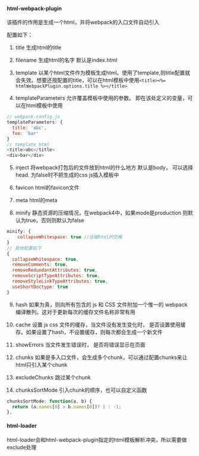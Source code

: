 #### html-webpack-plugin
该插件的作用是生成一个html，并将webpack的入口文件自动引入

配置如下：
1. title 生成html的title

2. filename 生成html的名字 默认是index.html

3. template 以某个html文件作为模板生成html。使用了template,则title配置就会失效。想要还按配置的title，可以在html模板中使用`<title><%= htmlWebpackPlugin.options.title %></title>`

4. templateParameters 允许覆盖模板中使用的参数。 即在该处定义的变量，可以在html模板中使用
```js
// webpack.config.js
templateParameters: {
  title: 'abc',
  foo: 'bar'
}
// template html
<title>abc</title>
<div>bar</div>
```

5. inject 将webpack打包后的文件放到html的什么地方 默认是body， 可以选择head. 为false时不把生成的css js插入模板中

6. favicon html的favicon文件

7. meta html的meta

8. minify 静态资源的压缩情况，在webpack4中，如果mode是production 则默认为true，否则则默认为false
```js
minify: {
    collapseWhitespace: true //压缩html的空格
}
// 其他配置如下
{
  collapseWhitespace: true,
  removeComments: true,
  removeRedundantAttributes: true,
  removeScriptTypeAttributes: true,
  removeStyleLinkTypeAttributes: true,
  useShortDoctype: true
}
```

9. hash 如果为真，则向所有包含的 js 和 CSS 文件附加一个惟一的 webpack 编译散列。这对于更新每次的缓存文件名称非常有用

10. cache  设置 js css 文件的缓存，当文件没有发生变化时， 是否设置使用缓存。如果设置了hash，不设置缓存，则每次都会生成一个新文件

11. showErrors 当文件发生错误时， 是否将错误显示在页面

12. chunks 如果是多入口文件，会生成多个chunk，可以通过配置chunks来让html只引入某个chunk

13. excludeChunks 跳过某个chunk

14. chunksSortMode 引入chunk的顺序，也可以自定义函数
```js
chunksSortMode: function(a, b) {
  return (a.names[0] > b.names[0])? 1 : -1;
},
```

#### html-loader
html-loader会和html-webpack-plugin指定的html模板解析冲突，所以需要做exclude处理